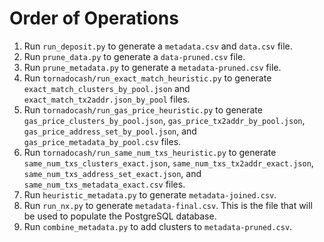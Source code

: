 # Order of Operations

1. Run `run_deposit.py` to generate a `metadata.csv` and `data.csv` file. 
2. Run `prune_data.py` to generate a `data-pruned.csv` file.
3. Run `prune_metadata.py` to generate a `metadata-pruned.csv` file.
4. Run `tornadocash/run_exact_match_heuristic.py` to generate `exact_match_clusters_by_pool.json` and `exact_match_tx2addr.json_by_pool` files.
5. Run `tornadocash/run_gas_price_heuristic.py` to generate `gas_price_clusters_by_pool.json`, `gas_price_tx2addr_by_pool.json`, `gas_price_address_set_by_pool.json`, and `gas_price_metadata_by_pool.csv` files.
6. Run `tornadocash/run_same_num_txs_heuristic.py` to generate `same_num_txs_clusters_exact.json`, `same_num_txs_tx2addr_exact.json`, `same_num_txs_address_set_exact.json`, and `same_num_txs_metadata_exact.csv` files.
7. Run `heuristic_metadata.py` to generate `metadata-joined.csv`.
8. Run `run_nx.py` to generate `metadata-final.csv`. This is the file that will be used to populate the PostgreSQL database.
9. Run `combine_metadata.py` to add clusters to `metadata-pruned.csv`.
